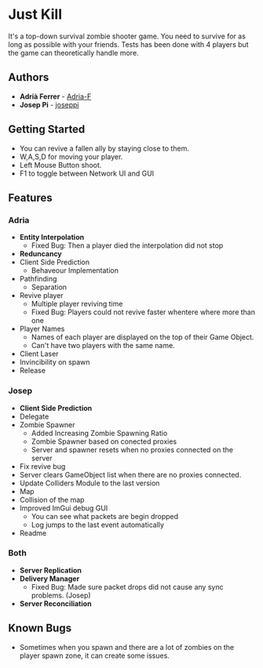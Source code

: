 # Just Kill

It's a top-down survival zombie shooter game. You need to survive for as long as possible with your friends.
Tests has been done with 4 players but the game can theoretically handle more.

## Authors
* **Adrià Ferrer** - [Adria-F](https://github.com/Adria-F)
* **Josep Pi** - [joseppi](https://github.com/joseppi)

## Getting Started
- You can revive a fallen ally by staying close to them.
- W,A,S,D for moving your player.
- Left Mouse Button shoot.
- F1 to toggle between Network UI and GUI

## Features
### Adria
- **Entity Interpolation**
	- Fixed Bug: Then a player died the interpolation did not stop
- **Reduncancy**
- Client Side Prediction 
	- Behaveour Implementation
- Pathfinding
	- Separation
- Revive player
	- Multiple player reviving time 
	- Fixed Bug: Players could not revive faster whentere where more than one
- Player Names
	- Names of each player are displayed on the top of their Game Object.
	- Can't have two players with the same name.
- Client Laser
- Invincibility on spawn
- Release

### Josep
- **Client Side Prediction**
- Delegate
- Zombie Spawner
	- Added Increasing Zombie Spawning Ratio
	- Zombie Spawner based on conected proxies
	- Server and spawner resets when no proxies connected on the server 
- Fix revive bug 
- Server clears GameObject list when there are no proxies connected.
- Update Colliders Module to the last version
- Map
- Collision of the map
- Improved ImGui debug GUI
	- You can see what packets are begin dropped
	- Log jumps to the last event automatically
- Readme

### Both
- **Server Replication**
- **Delivery Manager**
	- Fixed Bug: Made sure packet drops did not cause any sync problems. (Josep)
- **Server Reconciliation**

## Known Bugs
- Sometimes when you spawn and there are a lot of zombies on the player spawn zone, it can create some issues.